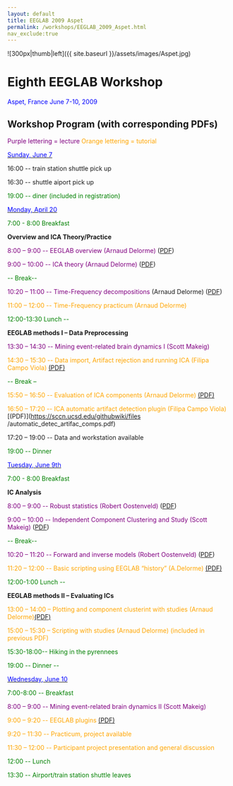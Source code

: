 ```yaml
---
layout: default
title: EEGLAB 2009 Aspet 
permalink: /workshops/EEGLAB_2009_Aspet.html
nav_exclude:true
---
```


![300px\|thumb\|left]({{ site.baseurl }}/assets/images/Aspet.jpg)

Eighth EEGLAB Workshop
======================

<span style="color: blue">Aspet, France June 7-10, 2009</span>



Workshop Program (with corresponding PDFs)
------------------------------------------

<span style="color: purple">Purple lettering = lecture</span>
<span style="color: orange">Orange lettering = tutorial</span>

<u><span style="color: blue">Sunday, June 7</span></u>


16:00 -- train station shuttle pick up

16:30 -- shuttle aiport pick up

<font color = green>


19:00 -- diner (included in registration)</font>

<u><span style="color: blue">Monday, April 20</span></u>


<font color = green>7:00 - 8:00 Breakfast</font>

<!-- -->


**Overview and ICA Theory/Practice**



<span style="color: purple">8:00 – 9:00 -- EEGLAB overview (Arnaud Delorme) </span>
([PDF](https://sccn.ucsd.edu/githubwiki/files/lecture_eeglaboverview2.pdf))

<span style="color: purple">9:00 – 10:00 -- ICA theory (Arnaud Delorme) </span> ([PDF](https://sccn.ucsd.edu/githubwiki/files/lecture_ica.pdf))


<font color = green>-- Break--</font>


<font color = purple>10:20 – 11:00 -- Time-Frequency decompositions </font>
(Arnaud Delorme) ([PDF](https://sccn.ucsd.edu/githubwiki/files/lecture_timefreq.pdf))

<font color = orange>11:00 – 12:00 -- Time-Frequency practicum (Arnaud Delorme) </font>

<!-- -->


<font color = green>12:00-13:30 Lunch --</font>

<!-- -->


**EEGLAB methods I – Data Preprocessing**




<span style="color: purple">13:30 – 14:30 -- Mining event-related brain dynamics I (Scott Makeig)</span>



<span style="color: orange"> 14:30 – 15:30 -- Data import, Artifact rejection and running ICA (Filipa Campo Viola)</span> [(PDF)](https://sccn.ucsd.edu/githubwiki/files/practicum_1_data_import_artifreject.pdf)

<span style="color: green">-- Break –</span>

<span style="color: orange"> 15:50 – 16:50 -- Evaluation of ICA components (Arnaud Delorme) </span> [(PDF)](https://sccn.ucsd.edu/githubwiki/files/practicum_3_evaluateics2.pdf)

<span style="color: orange">16:50 – 17:20 -- ICA automatic artifact detection plugin (Filipa Campo Viola) </span> [(PDF)](https://sccn.ucsd.edu/githubwiki/files
/automatic_detec_artifac_comps.pdf)

17:20 – 19:00 -- Data and workstation available



<font color = green>19:00 -- Dinner</font>

<u><span style="color: blue">Tuesday, June 9th</span></u>


<font color = green>7:00 - 8:00 Breakfast</font>

<!-- -->


**IC Analysis**


<font color = purple>8:00 – 9:00 -- Robust statistics (Robert Oostenveld) </font> ([PDF](https://sccn.ucsd.edu/githubwiki/files/robust_statistics_aspet2009.pdf))

<span style="color: purple">9:00 – 10:00 -- Independent Component Clustering and Study (Scott Makeig) </span> ([PDF](https://sccn.ucsd.edu/githubwiki/files/eeglab_aspet_clustering09.pdf))

<font color = green>-- Break--</font>

<font color = purple>10:20 – 11:20 -- Forward and inverse models (Robert Oostenveld) </font>
([PDF](https://sccn.ucsd.edu/githubwiki/files/forward_and_inverse_models_aspet2009.pdf))

<font color = orange>11:20 – 12:00 -- Basic scripting using EEGLAB “history” (A.Delorme)</font>
[(PDF)](https://sccn.ucsd.edu/githubwiki/files/practicum_4_basic_scripting.pdf)
<!-- -->


<span style="color: green">12:00-1:00 Lunch --</span>

<!-- -->


**EEGLAB methods II – Evaluating ICs**


<font color = orange>13:00 – 14:00 – Plotting and component clusterint
with studies (Arnaud Delorme)</font>[(PDF)](https://sccn.ucsd.edu/githubwiki/files/practicum_9_studyplotedit2.pdf)

<font color = orange>15:00 – 15:30 – Scripting with studies (Arnaud Delorme) (included in previous PDF)</font>

<!-- -->


<font color = green>15:30-18:00-- Hiking in the pyrennees</font>

<!-- -->


<span style="color: green">19:00 -- Dinner --</span>

<u><span style="color: blue">Wednesday, June 10</span></u>


<span style="color: green">7:00-8:00 -- Breakfast</span>

<!-- -->



<span style="color: purple">8:00 – 9:00 -- Mining event-related brain dynamics II (Scott Makeig)</span>

<span style="color: orange">9:00 – 9:20 -- EEGLAB plugins</span> [(PDF)](https://sccn.ucsd.edu/githubwiki/files/eeglab_plugins2.pdf)
<!-- -->



<span style="color: orange">9:20 – 11:30 -- Practicum, project available</span>

<span style="color: orange">11:30 – 12:00 -- Participant project presentation and general discussion</span>

<!-- -->


<span style="color: green">12:00 -- Lunch</span>

<!-- -->


<span style="color: green">13:30 -- Airport/train station shuttle leaves</span>

